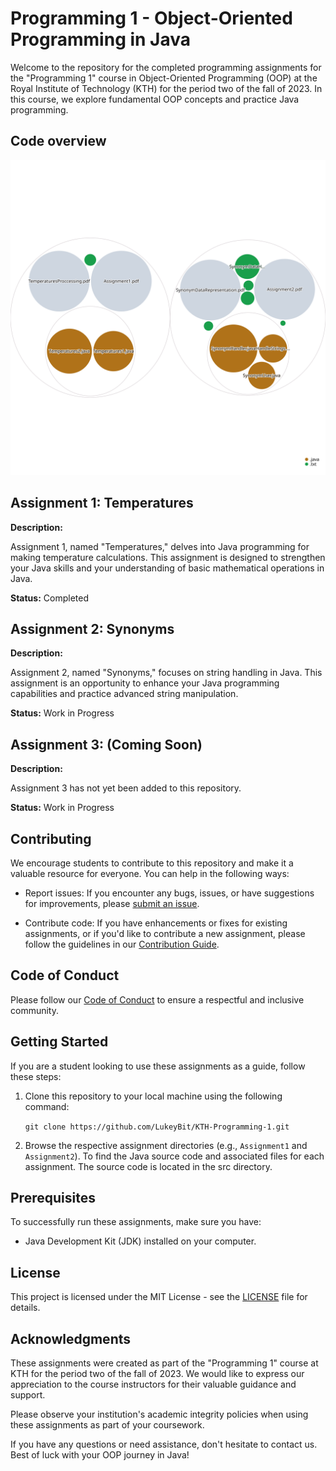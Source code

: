 # Programming 1 - Object-Oriented Programming in Java

Welcome to the repository for the completed programming assignments for the "Programming 1" course in Object-Oriented Programming (OOP) at the Royal Institute of Technology (KTH) for the period two of the fall of 2023. In this course, we explore fundamental OOP concepts and practice Java programming.

## Code overview

![Visualization of this repo](./.github/images/diagram.svg)

## Assignment 1: Temperatures

**Description:**

Assignment 1, named "Temperatures," delves into Java programming for making temperature calculations. This assignment is designed to strengthen your Java skills and your understanding of basic mathematical operations in Java.

**Status:**
Completed

## Assignment 2: Synonyms

**Description:**

Assignment 2, named "Synonyms," focuses on string handling in Java. This assignment is an opportunity to enhance your Java programming capabilities and practice advanced string manipulation.

**Status:** 
Work in Progress

## Assignment 3: (Coming Soon)

**Description:**

Assignment 3 has not yet been added to this repository.

**Status:**
Work in Progress

## Contributing

We encourage students to contribute to this repository and make it a valuable resource for everyone. You can help in the following ways:

- Report issues: If you encounter any bugs, issues, or have suggestions for improvements, please [submit an issue](https://github.com/your-username/KTH-Programming-1/issues).

- Contribute code: If you have enhancements or fixes for existing assignments, or if you'd like to contribute a new assignment, please follow the guidelines in our [Contribution Guide](CONTRIBUTING.md).

## Code of Conduct

Please follow our [Code of Conduct](CODE_OF_CONDUCT.md) to ensure a respectful and inclusive community.

## Getting Started

If you are a student looking to use these assignments as a guide, follow these steps:

1. Clone this repository to your local machine using the following command:

    `git clone https://github.com/LukeyBit/KTH-Programming-1.git`

2. Browse the respective assignment directories (e.g., `Assignment1` and `Assignment2`). To find the Java source code and associated files for each assignment. The source code is located in the src directory.

## Prerequisites

To successfully run these assignments, make sure you have:

- Java Development Kit (JDK) installed on your computer.

## License

This project is licensed under the MIT License - see the [LICENSE](LICENSE.md) file for details.

## Acknowledgments

These assignments were created as part of the "Programming 1" course at KTH for the period two of the fall of 2023. We would like to express our appreciation to the course instructors for their valuable guidance and support.

Please observe your institution's academic integrity policies when using these assignments as part of your coursework.

If you have any questions or need assistance, don't hesitate to contact us. Best of luck with your OOP journey in Java!
